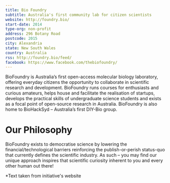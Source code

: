 ```yaml
---
title: Bio Foundry
subtitle: Australia's first community lab for citizen scientists
website: http://foundry.bio/
start-date: 2014
type-org: non-profit
address: 296 Botany Road
postcode: 2015
city: Alexandria
state: New South Wales
country: Australia
rss: http://foundry.bio/feed/
facebook: https://www.facebook.com/thebiofoundry/
---
```


BioFoundry is Australia’s first open-access molecular biology laboratory, offering everyday citizens the opportunity to collaborate in scientific research and development. BioFoundry runs courses for enthusiasts and curious amateurs, helps house and facilitate the realisation of startups, develops the practical skills of undergraduate science students and exists as a focal point of open-source research in Australia. BioFoundry is also home to BioHackSyd – Australia’s first DIY-Bio group.

# Our Philosophy

BioFoundry exists to democratise science by lowering the financial/technological barriers reinforcing the publish-or-perish status-quo that currently defines the scientific industry. As such – you may find our unique approach inspires that scientific curiosity inherent to you and every other human out there!


\*Text taken from initiative's website
